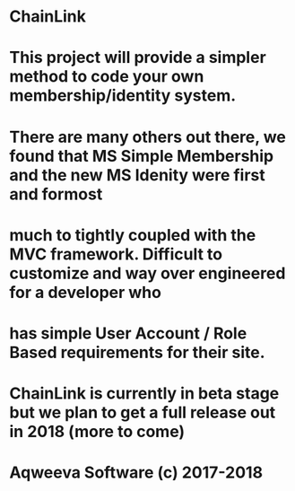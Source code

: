 # ChainLink

# This project will provide a simpler method to code your own membership/identity system.
# There are many others out there, we found that MS Simple Membership and the new MS Idenity were first and formost
# much to tightly coupled with the MVC framework. Difficult to customize and way over engineered for a developer who
# has simple User Account / Role Based requirements for their site.

# ChainLink is currently in beta stage but we plan to get a full release out in 2018 (more to come)

# Aqweeva Software (c) 2017-2018

